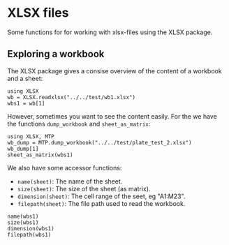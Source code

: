 # XLSX files

Some functions for for working with xlsx-files using the XLSX package.

## Exploring a workbook

The XLSX package gives a consise overview of the content of a workbook and a sheet:

```@example
using XLSX
wb = XLSX.readxlsx("../../test/wb1.xlsx")
wbs1 = wb[1]
```
However, sometimes you want to see the content easily.
For the we have the functions `dump_workbook` and `sheet_as_matrix`:

```@example
using XLSX, MTP
wb_dump = MTP.dump_workbook("../../test/plate_test_2.xlsx")
wb_dump[1]
sheet_as_matrix(wbs1)
```

We also have some accessor functions:

* `name(sheet)`: The name of the sheet.
* `size(sheet)`: The size of the sheet (as matrix).
* `dimension(sheet)`: The cell range of the seet, eg "A1:M23".
* `filepath(sheet)`: The file path used to read the workbook.

```@example
name(wbs1)
size(wbs1)
dimension(wbs1)
filepath(wbs1)
```


